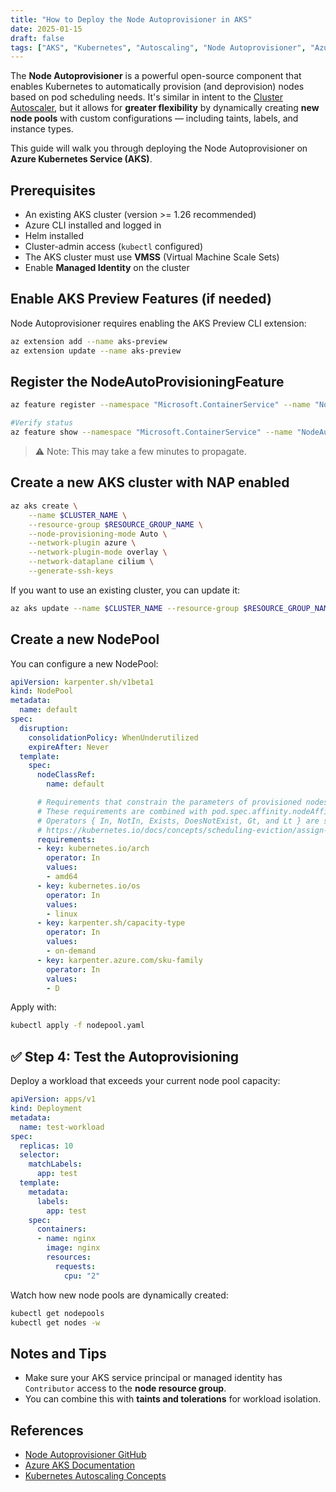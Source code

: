 ```yaml
---
title: "How to Deploy the Node Autoprovisioner in AKS"
date: 2025-01-15
draft: false
tags: ["AKS", "Kubernetes", "Autoscaling", "Node Autoprovisioner", "Azure"]
---
```


The **Node Autoprovisioner** is a powerful open-source component that enables Kubernetes to automatically provision (and deprovision) nodes based on pod scheduling needs. It's similar in intent to the [Cluster Autoscaler](https://github.com/kubernetes/autoscaler/blob/master/cluster-autoscaler/FAQ.md), but it allows for **greater flexibility** by dynamically creating **new node pools** with custom configurations — including taints, labels, and instance types.

This guide will walk you through deploying the Node Autoprovisioner on **Azure Kubernetes Service (AKS)**.


## Prerequisites

- An existing AKS cluster (version >= 1.26 recommended)
- Azure CLI installed and logged in
- Helm installed
- Cluster-admin access (`kubectl` configured)
- The AKS cluster must use **VMSS** (Virtual Machine Scale Sets)
- Enable **Managed Identity** on the cluster

## Enable AKS Preview Features (if needed)

Node Autoprovisioner requires enabling the AKS Preview CLI extension:

```bash
az extension add --name aks-preview
az extension update --name aks-preview
```

## Register the NodeAutoProvisioningFeature 


```bash
az feature register --namespace "Microsoft.ContainerService" --name "NodeAutoProvisioningPreview"

#Verify status
az feature show --namespace "Microsoft.ContainerService" --name "NodeAutoProvisioningPreview"
```

> ⚠️ Note: This may take a few minutes to propagate.

## Create a new AKS cluster with NAP enabled

```bash
az aks create \
    --name $CLUSTER_NAME \
    --resource-group $RESOURCE_GROUP_NAME \
    --node-provisioning-mode Auto \
    --network-plugin azure \
    --network-plugin-mode overlay \
    --network-dataplane cilium \
    --generate-ssh-keys
```

If you want to use an existing cluster, you can update it:

```bash
az aks update --name $CLUSTER_NAME --resource-group $RESOURCE_GROUP_NAME --node-provisioning-mode Auto --network-plugin azure --network-plugin-mode overlay --network-dataplane cilium
```


## Create a new NodePool

You can configure a new NodePool:

```yaml
apiVersion: karpenter.sh/v1beta1
kind: NodePool
metadata:
  name: default
spec:
  disruption:
    consolidationPolicy: WhenUnderutilized
    expireAfter: Never
  template:
    spec:
      nodeClassRef:
        name: default

      # Requirements that constrain the parameters of provisioned nodes.
      # These requirements are combined with pod.spec.affinity.nodeAffinity rules.
      # Operators { In, NotIn, Exists, DoesNotExist, Gt, and Lt } are supported.
      # https://kubernetes.io/docs/concepts/scheduling-eviction/assign-pod-node/#operators
      requirements:
      - key: kubernetes.io/arch
        operator: In
        values:
        - amd64
      - key: kubernetes.io/os
        operator: In
        values:
        - linux
      - key: karpenter.sh/capacity-type
        operator: In
        values:
        - on-demand
      - key: karpenter.azure.com/sku-family
        operator: In
        values:
        - D
```

Apply with:

```bash
kubectl apply -f nodepool.yaml
```

## ✅ Step 4: Test the Autoprovisioning

Deploy a workload that exceeds your current node pool capacity:

```yaml
apiVersion: apps/v1
kind: Deployment
metadata:
  name: test-workload
spec:
  replicas: 10
  selector:
    matchLabels:
      app: test
  template:
    metadata:
      labels:
        app: test
    spec:
      containers:
      - name: nginx
        image: nginx
        resources:
          requests:
            cpu: "2"
```

Watch how new node pools are dynamically created:

```bash
kubectl get nodepools
kubectl get nodes -w
```

## Notes and Tips

- Make sure your AKS service principal or managed identity has `Contributor` access to the **node resource group**.
- You can combine this with **taints and tolerations** for workload isolation.

## References

- [Node Autoprovisioner GitHub](https://github.com/kubernetes/autoscaler/tree/master/cluster-autoscaler/provisioner)
- [Azure AKS Documentation](https://learn.microsoft.com/en-us/azure/aks/)
- [Kubernetes Autoscaling Concepts](https://kubernetes.io/docs/tasks/run-application/horizontal-pod-autoscale/)
